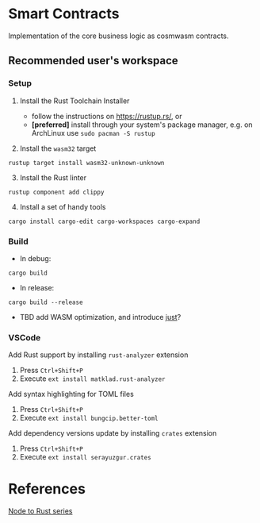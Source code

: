 # Smart Contracts

Implementation of the core business logic as cosmwasm contracts.

## Recommended user's workspace

### Setup

1. Install the Rust Toolchain Installer

    * follow the instructions on https://rustup.rs/, or
    * **[preferred]** install through your system's package manager, e.g. on ArchLinux use `sudo pacman -S rustup`

2. Install the `wasm32` target

```
rustup target install wasm32-unknown-unknown
```
3. Install the Rust linter

```
rustup component add clippy
```

4. Install a set of handy tools

```
cargo install cargo-edit cargo-workspaces cargo-expand
```

### Build

* In debug:
```
cargo build
```

* In release:

```
cargo build --release
```
* TBD add WASM optimization, and introduce [just](https://github.com/casey/just)?

### VSCode

Add Rust support by installing `rust-analyzer` extension

1. Press `Ctrl+Shift+P`
2. Execute `ext install matklad.rust-analyzer`

Add syntax highlighting for TOML files

1. Press `Ctrl+Shift+P`
2. Execute `ext install bungcip.better-toml`

Add dependency versions update by installing `crates` extension
1. Press `Ctrl+Shift+P`
2. Execute `ext install serayuzgur.crates`


# References
[Node to Rust series](https://vino.dev/blog/node-to-rust-day-1-rustup/)